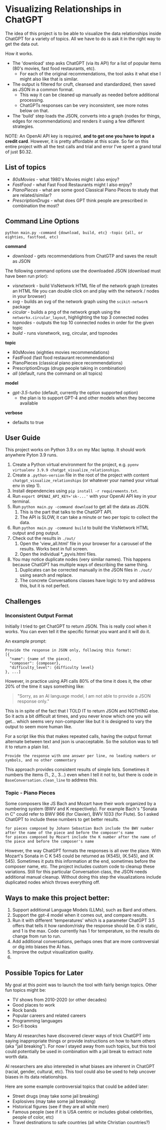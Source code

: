 # Visualizing Relationships in ChatGPT

The idea of this project is to be able to visualize the data relationships inside ChatGPT for a variety of topics. All we have to do is ask it in the right way to get the data out.

How it works.

* The 'download' step asks ChatGPT (via its API) for a list of popular items (80's movies, fast food restaurants, etc). 
  * For each of the original recommendations, the tool asks it what else I might also like that is similar.
* The output is filtered for cruft, cleansed and standardized, then saved as JSON in a common format.  
  * This way it can be cleaned up manually as needed before additional processing. 
  * ChatGPTs responses can be very inconsistent, see more notes below on that.
* The 'build' step loads the JSON, converts into a graph (nodes for things, edges for recommendations) and renders it using a few different strategies.


NOTE: An OpenAI API key is required, **and to get one you have to input a credit card**. However, it is pretty affordable at this scale. So far on this entire project with all the test calls and trial and error I've spent a grand total of just $0.32. 


## List of topics

* _80sMovies_ - what 1980's Movies might I also enjoy?
* _FastFood_ - what Fast Food Restaurants might I also enjoy?
* _PianoPieces_ - what are some good Classical Piano Pieces to study that are related/similar?
* _PrescriptionDrugs_ - what does GPT think people are prescribed in combination the most?


## Command Line Options

`python main.py -command {download, build, etc} -topic {all, or eighties, fastfood, etc)`

**command**
    
* _download_ - gets recommendations from ChatGTP and saves the result as JSON 

The following command options use the downloaded JSON (download must have been run prior):

* _visnetwork_ - build VisNetwork HTML file of the network graph (creates an HTML file you can double click on and play with the network / nodes in your browser) 
* _svg_ - builds an svg of the network graph using the `scikit-network` package
* _cicular_ - builds a png of the network graph using the `networkx.circular_layout`, highlighting the top 3 connected nodes
* _topnodes_ - outputs the top 10 connected nodes in order for the given topic
* _build_ - runs visnetwork, svg, circular, and topnodes

**topic**

* 80sMovies (eighties movies recommendations)
* FastFood  (fast food restaurant recommendations)
* PianoPieces (classical piano piece recommendations)
* PrescriptionDrugs (drugs people taking in combination)
* _all_ (default, runs the command on all topics)

**model**

* _gpt-3.5-turbo_  (default, currently the option supported option)  
  * the plan is to support GPT-4 and other models when they become available


**verbose**

* defaults to true

## User Guide

This project works on Python 3.9.x on my Mac laptop. It should work anywhere Pyton 3.9 runs.

1. Create a Python virtual environment for the project, e.g. `pyenv virtualenv 3.9.9 chatgpt_visualize_relationships`.
2. Create a `.python-version` file in the root of the project with content `chatgpt_visualize_relationships` (or whatever your named your virtual env in step 1).
3. Install dependencies using `pip install -r requirements.txt`.
4. Run `export OPENAI_API_KEY='sk-...'` with your OpenAI API key in your terminal.
5. Run `python main.py -command download` to get all the data as JSON. 
   1. This is the part that talks to the ChatGPT API. 
   2. The API is SLOW, it can take a minute or two per topic to collect the data.
6. Run `python main.py -command build` to build the VisNetwork HTML output and png output.
7. Check out the results in `./out/`
   1. Open the 'view_all.html' file in your browser for a carousel of the results. Works best in full screen.
   2. Open the individual *_pyvis.html files.
9. You may notice duplicate nodes (very similar names).  This happens because ChatGPT has multiple ways of describing the same thing. 
   1. Duplicates can be corrected manually in the JSON files in `./out/` using search and replace.
   2. The concrete Conversations classes have logic to try and address this, but it is not perfect.
   

## Challenges

### Inconsistent Output Format

Initially I tried to get ChatGPT to return JSON. This is really cool when it works. 
You can even tell it the specific format you want and it will do it.

An example prompt:

```
Provide the response in JSON only, following this format:
[{
  "name": {name of the piece},
  "composer": {composer},
  "difficulty_level": {difficulty level}
}, ...]
```


However, in practice using API calls 80% of the time it does it, the other 20% of the time it says something like:

> "Sorry, as an AI language model, I am not able to provide a JSON response only."

This is in spite of the fact that I TOLD IT to return JSON and NOTHING else.
So it acts a bit difficult at times, and you never know which one you will get... which seems very non-computer like but it is designed to vary the output to seem more human like.

For a script like this that makes repeated calls, having the output format alternate between text and json is unacceptable.
So the solution was to tell it to return a plain list.

```
Provide the response with one answer per line, no leading numbers or symbols, and no other commentary
```

This approach provides consistent results of simple lists. 
Sometimes it numbers the items (1., 2., 3...) even when I tell it not to, but there is code in `BaseConversation.clean_line` to address this.

### Topic - Piano Pieces 

Some composers like JS Bach and Mozart have their work organized by a numbering system (BWV and K respectively).
For example Bach's "Sonata in C" could refer to BWV 966 (for Clavier), BWV 1033 (for Flute). So I asked ChatGPT to include these numbers to get better results.

```
for pieces composed by Johann Sebastian Bach include the BWV number after the name of the piece and before the composer's name
for pieces composed by Mozart include the K number after the name of the piece and before the composer's name
```

However, the way ChatGPT formats the responses is all over the place.  With Mozart's Sonata in C K 545 could be returned as (K545), (K.545), and (K 545). Sometimes it puts this information at the end, sometimes before the composer name, etc. The project includes custom code to cleanup these variations.  Still for this particular Conversation class, the JSON needs additional manual cleanup. Without doing this step the visualizations include duplicated nodes which throws everything off.


## Ways to make this project better:

1. Support additional Language Models (LLMs), such as Bard and others.
2. Support the gpt-4 model when it comes out, and compare results.
3. Run it with different 'temperatures' which is a parameter ChatGPT 3.5 offers that tells it how random/risky the response should be. 0 is static, and 1 is the max. Code currently has 1 for temperature, so the results do change from run to run.
4. Add additional conversations, perhaps ones that are more controversial or dig into biases the AI has.
5. Improve the output visualization quality.
6. 

## Possible Topics for Later

My goal at this point was to launch the tool with fairly benign topics. Other fun topics might be:

* TV shows from 2010-2020 (or other decades)
* Good places to work
* Rock bands
* Popular careers and related careers
* Programming languages
* Sci-fi books

Many AI researches have discovered clever ways of trick ChatGPT into saying inappropriate things or provide instructions on how to harm others (aka "jail breaking"). For now I stayed away from such topics, but this tool could potentially be used in combination with a jail break to extract note worth data.

AI researchers are also interested in what biases are inherent in ChatGPT (racial, gender, cultural, etc). This tool could also be used to help uncover biases in its data relationships.

Here are some example controversial topics that could be added later:

* Street drugs (may take some jail breaking)
* Explosives  (may take some jail breaking)
* Historical figures (see if they are all white men)
* Famous people (see if it is USA centric or includes global celebrities, people of color, etc)
* Travel destinations to safe countries (all white Christian countries?)





